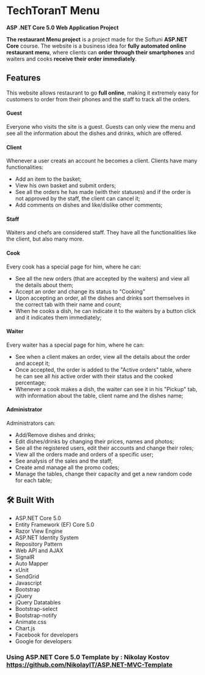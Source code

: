 # TechToranT Menu

**ASP .NET Core 5.0 Web Application Project**

**The restaurant Menu project** is a project made for the Softuni **ASP.NET Core** course. The website is a business idea for **fully automated online restaurant menu**, where clients can **order through their smartphones** and waiters and cooks **receive their order immediately**.

## **Features**

This website allows restaurant to go **full online**, making it extremely easy for customers to order from their phones and the staff to track all the orders.

#### **Guest**

Everyone who visits the site is a guest.
Guests can only view the menu and see all the information about the dishes and drinks, which are offered.

#### **Client**

Whenever a user creats an account he becomes a client.
Clients have many functionalities:
* Add an item to the basket;
* View his own basket and  submit orders;
* See all the orders he has made (with their statuses) and if the order is not approved by the staff, the client can cancel it;
* Add comments on dishes and like/dislike other comments;

#### **Staff**

Waiters and chefs are considered staff.
They have all the functionalities like the client, but also many more.

#### **Cook**
Every cook has a special page for him, where he can:

* See all the new orders (that are accepted by the waiters) and view all the details about them;
* Accept an order and change its status to "Cooking"
* Upon accepting an order, all the dishes and drinks sort themselves in the correct tab with their name and count;
* When he cooks a dish, he can indicate it to the waiters by a button click and it indicates them immediately;

#### **Waiter**
Every waiter has a special page for him, where he can:
* See when a client makes an order, view all the details about the order and accept it;
* Once accepted, the order is added to the "Active orders" table, where he can see all *his* active order with their status and the cooked percentage;
* Whenever a cook makes a dish, the waiter can see it in his "Pickup" tab, with information about the table, client name and the dishes name;

#### **Administrator**

Administrators can:

* Add/Remove dishes and drinks;
* Edit dishes/drinks by changing their prices, names and photos;
* See all the registered users, edit their accounts and change their roles;
* View all the orders made and orders of a specific user;
* See analysis of the sales and the staff;
* Create amd manage all the promo codes;
* Manage the tables, change their capacity and get a new random code for each table;


## :hammer_and_wrench: Built With
- ASP.NET Core 5.0
- Entity Framework (EF) Core 5.0
- Razor View Engine
- ASP.NET Identity System
- Repository Pattern
- Web API and AJAX
- SignalR
- Auto Mapper
- xUnit
- SendGrid
- Javascript
- Bootstrap
- jQuery
- jQuery Datatables
- Bootstrap-select
- Bootstrap-notify
- Animate.css
- Chart.js
- Facebook for developers
- Google for developers



### Using ASP.NET Core 5.0 Template by : Nikolay Kostov https://github.com/NikolayIT/ASP.NET-MVC-Template